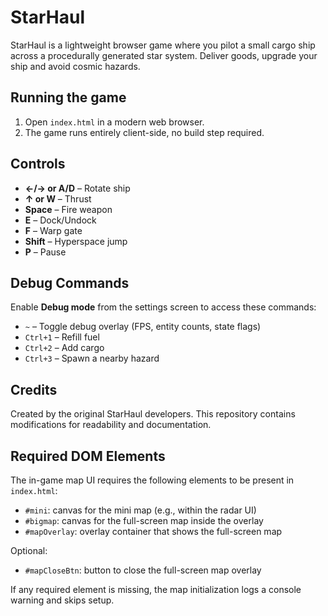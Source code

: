# StarHaul

StarHaul is a lightweight browser game where you pilot a small cargo ship across a procedurally generated star system. Deliver goods, upgrade your ship and avoid cosmic hazards.

## Running the game

1. Open `index.html` in a modern web browser.
2. The game runs entirely client-side, no build step required.

## Controls

- **←/→ or A/D** – Rotate ship
- **↑ or W** – Thrust
- **Space** – Fire weapon
- **E** – Dock/Undock
- **F** – Warp gate
- **Shift** – Hyperspace jump
- **P** – Pause

## Debug Commands

Enable **Debug mode** from the settings screen to access these commands:

- `~` – Toggle debug overlay (FPS, entity counts, state flags)
- `Ctrl+1` – Refill fuel
- `Ctrl+2` – Add cargo
- `Ctrl+3` – Spawn a nearby hazard

## Credits

Created by the original StarHaul developers. This repository contains modifications for readability and documentation.

## Required DOM Elements

The in-game map UI requires the following elements to be present in `index.html`:

- `#mini`: canvas for the mini map (e.g., within the radar UI)
- `#bigmap`: canvas for the full-screen map inside the overlay
- `#mapOverlay`: overlay container that shows the full-screen map

Optional:

- `#mapCloseBtn`: button to close the full-screen map overlay

If any required element is missing, the map initialization logs a console warning and skips setup.
